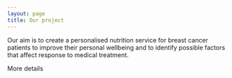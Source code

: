 ```yaml
---
layout: page
title: Our project
---
```



Our aim is to create a personalised nutrition service for  breast cancer patients to improve their personal wellbeing and to identify possible factors that affect response to medical treatment. 


More details 